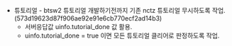 


- 튜토리얼 - btsw2 튜토리얼 개발하기전까지  기존 nctz 튜토리얼 무시하도록 작업. (573d19623d87f906ae92e91e6cb770ecf2ad14b3)
	- 서버응답값 uinfo.tutorial_done 값 활용.
	- uinfo.tutorial_done = true 이면 모든 튜토리얼 클리어로 판정하도록 작업.

